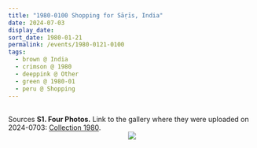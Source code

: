 ```yaml
---
title: "1980-0100 Shopping for Sāṛīs, India"
date: 2024-07-03
display_date: 
sort_date: 1980-01-21
permalink: /events/1980-0121-0100
tags:
  - brown @ India
  - crimson @ 1980
  - deeppink @ Other
  - green @ 1980-01
  - peru @ Shopping
---
```


<br>

<wave-list>
  <list-title color="DarkSeaGreen" width="40">Sources</list-title>
  <list-item color="BlanchedAlmond"  width="280"><b>S1. Four Photos.</b> Link to the gallery where they were uploaded on 2024-0703: <a href="https://eternalmoments.smugmug.com/Collections/Mahipalsingh-Jaisingh-Raul-Collection/1980">Collection 1980</a>.</list-item>
</wave-list>

<div style="text-align: center"><img src="https://pub-bcc3cbe9b1e94ba1ac28915f7a3900fa.r2.dev/1980-0100_Shopping_for_Saris_India_04_(from_tif)_(Mahipalsingh_Jaisingh_Raul_Collection_scanned_by_Ankit_Khare).jpg" /></div>